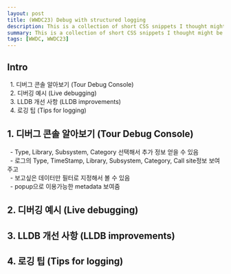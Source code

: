 ```yaml
---
layout: post
title: (WWDC23) Debug with structured logging
description: This is a collection of short CSS snippets I thought might be useful for beginners
summary: This is a collection of short CSS snippets I thought might be useful for beginners.
tags: [WWDC, WWDC23]
---
```


## Intro
&ensp;1. 디버그 콘솔 알아보기 (Tour Debug Console)  
&ensp;2. 디버깅 예시 (Live debugging)  
&ensp;3. LLDB 개선 사항 (LLDB improvements)  
&ensp;4. 로깅 팁 (Tips for logging)  


## 1. 디버그 콘솔 알아보기 (Tour Debug Console)
&ensp;- Type, Library, Subsystem, Category 선택해서 추가 정보 얻을 수 있음  
&ensp;- 로그의 Type, TimeStamp, Library, Subsystem, Category, Call   site정보 보여주고  
&ensp;- 보고싶은 데이터만 필터로 지정해서 볼 수 있음  
&ensp;- popup으로 이용가능한 metadata 보여줌  

## 2. 디버깅 예시 (Live debugging)

## 3. LLDB 개선 사항 (LLDB improvements)

## 4. 로깅 팁 (Tips for logging)
